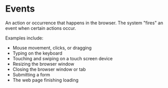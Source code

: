 # Events

An action or occurrence that happens in the browser. The system "fires" an event when certain actions occur.

Examples include:
* Mouse movement, clicks, or dragging
* Typing on the keyboard
* Touching and swiping on a touch screen device
* Resizing the browser window
* Closing the browser window or tab
* Submitting a form
* The web page finishing loading

